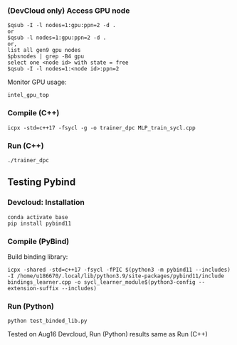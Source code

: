 ### (DevCloud only) Access GPU node	
```
$qsub -I -l nodes=1:gpu:ppn=2 -d .
or
$qsub -l nodes=1:gpu:ppn=2 -d .
or,
list all gen9 gpu nodes
$pbsnodes | grep -B4 gpu
select one <node id> with state = free
$qsub -I -l nodes=1:<node id>:ppn=2
```
Monitor GPU usage:
```
intel_gpu_top
```

### Compile (C++)
```
icpx -std=c++17 -fsycl -g -o trainer_dpc MLP_train_sycl.cpp 
```
### Run (C++)
```
./trainer_dpc
```


## Testing Pybind
### Devcloud: Installation
```
conda activate base
pip install pybind11
```
### Compile (PyBind)
Build binding library:
```
icpx -shared -std=c++17 -fsycl -fPIC $(python3 -m pybind11 --includes) -I /home/u186670/.local/lib/python3.9/site-packages/pybind11/include bindings_learner.cpp -o sycl_learner_module$(python3-config --extension-suffix --includes)
```
### Run (Python)
```
python test_binded_lib.py
```
Tested on Aug16 Devcloud, Run (Python) results same as Run (C++)